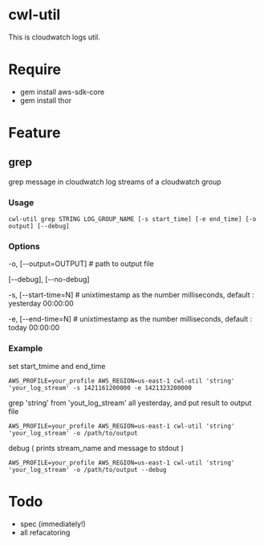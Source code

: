 cwl-util
====================

This is cloudwatch logs util.

# Require

- gem install aws-sdk-core
- gem install thor

# Feature

## grep

grep message in cloudwatch log streams of a cloudwatch group

### Usage

`cwl-util grep STRING LOG_GROUP_NAME [-s start_time] [-e end_time] [-o output] [--debug]`

### Options

-o, [--output=OUTPUT]            # path to output file
  
[--debug], [--no-debug]
  
-s, [--start-time=N]             # unixtimestamp as the number milliseconds, default : yesterday 00:00:00
  
-e, [--end-time=N]               # unixtimestamp as the number milliseconds, default : today 00:00:00
  

### Example

set start_tmime and end_time

`AWS_PROFILE=your_profile AWS_REGION=us-east-1 cwl-util 'string' 'your_log_stream' -s 1421161200000 -e 1421323200000`

grep 'string' from 'yout_log_stream' all yesterday, and put result to output file

`AWS_PROFILE=your_profile AWS_REGION=us-east-1 cwl-util 'string' 'your_log_stream' -o /path/to/output`

debug ( prints stream_name and message to stdout )

`AWS_PROFILE=your_profile AWS_REGION=us-east-1 cwl-util 'string' 'your_log_stream' -o /path/to/output --debug`

# Todo

- spec (immediately!)
- all refacatoring

